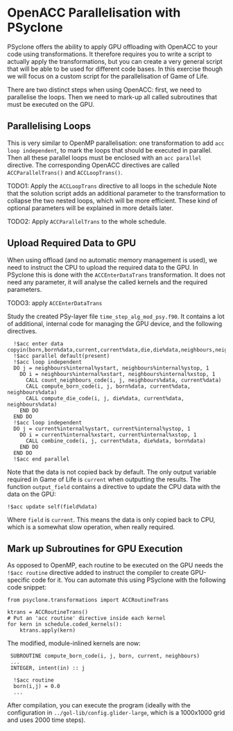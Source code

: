 # OpenACC Parallelisation with PSyclone

PSyclone offers the ability to apply GPU offloading with OpenACC
to your code using transformations. It therefore requires
you to write a script to actually apply the transformations,
but you can create a very general script that will be able
to be used for different code bases. In this exercise though
we will focus on a custom script for the parallelisation of
Game of Life.

There are two distinct steps when using OpenACC: first,
we need to parallelise the loops. Then we need to mark-up
all called subroutines that must be executed on the GPU.

## Parallelising Loops
This is very similar to OpenMP parallelisation: one transformation
to add ``acc loop independent``, to mark the loops that should
be executed in parallel. Then all these parallel loops must be
enclosed with an ``acc parallel`` directive. The corresponding
OpenACC directives are called ``ACCParallelTrans()`` and
``ACCLoopTrans()``.

TODO1: Apply the ``ACCLoopTrans`` directive to all loops in the schedule
Note that the solution script adds an additional parameter to the
transformation to collapse the two nested loops, which will be more
efficient. These kind of optional parameters will be explained in more
details later.

TODO2: Apply ``ACCParallelTrans`` to the whole schedule.

## Upload Required Data to GPU
When using offload (and no automatic memory management is used),
we need to instruct the CPU to upload the required data to the GPU.
In PSyclone this is done with the ``ACCEnterDataTrans`` transformation.
It does not need any parameter, it will analyse the called kernels
and the required parameters.

TODO3: apply ``ACCEnterDataTrans`` 

Study the created PSy-layer file ``time_step_alg_mod_psy.f90``.
It contains a lot of additional, internal code for managing the GPU
device, and the following directives. 

      !$acc enter data copyin(born,born%data,current,current%data,die,die%data,neighbours,neighbours%data)
      !$acc parallel default(present)
      !$acc loop independent
      DO j = neighbours%internal%ystart, neighbours%internal%ystop, 1
        DO i = neighbours%internal%xstart, neighbours%internal%xstop, 1
          CALL count_neighbours_code(i, j, neighbours%data, current%data)
          CALL compute_born_code(i, j, born%data, current%data, neighbours%data)
          CALL compute_die_code(i, j, die%data, current%data, neighbours%data)
        END DO
      END DO
      !$acc loop independent
      DO j = current%internal%ystart, current%internal%ystop, 1
        DO i = current%internal%xstart, current%internal%xstop, 1
          CALL combine_code(i, j, current%data, die%data, born%data)
        END DO
      END DO
      !$acc end parallel

Note that the data is not copied back by default. The only
output variable required in Game of Life is ``current``
when outputting the results. The function ``output_field``
contains a directive to update the CPU data with the
data on the GPU:

    !$acc update self(field%data)

Where ``field`` is ``current``. This means the data is only
copied back to CPU, which is a somewhat slow operation, when
really required.


## Mark up Subroutines for GPU Execution
As opposed to OpenMP, each routine to be executed on the
GPU needs the ``!$acc routine`` directive added to instruct the compiler
to create GPU-specific code for it. You can automate this using
PSyclone with the following code snippet:

    from psyclone.transformations import ACCRoutineTrans

    ktrans = ACCRoutineTrans()
    # Put an 'acc routine' directive inside each kernel
    for kern in schedule.coded_kernels():
        ktrans.apply(kern)

The modified, module-inlined kernels are now:

     SUBROUTINE compute_born_code(i, j, born, current, neighbours)
     ...
     INTEGER, intent(in) :: j

      !$acc routine
      born(i,j) = 0.0
      ...

After compilation, you can execute the program (ideally with the configuration in
``../gol-lib/config.glider-large``, which is a 1000x1000 grid and uses 2000 time steps).
